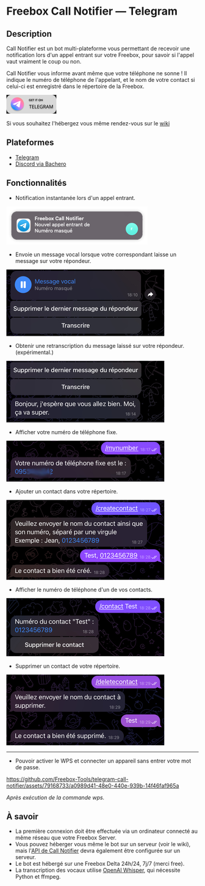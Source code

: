 # Freebox Call Notifier — Telegram

## Description

Call Notifier est un bot multi-plateforme vous permettant de recevoir une notification lors d'un appel entrant sur votre Freebox, pour savoir si l'appel vaut vraiment le coup ou non.

Call Notifier vous informe avant même que votre téléphone ne sonne ! Il indique le numéro de téléphone de l'appelant, et le nom de votre contact si celui-ci est enregistré dans le répertoire de la Freebox.

<a href="https://t.me/freebox_call_notifier_bot"> <img src="assets/on-telegram.png"> </a>

Si vous souhaitez l'hébergez vous même rendez-vous sur le [wiki](https://github.com/Freebox-Tools/telegram-call-notifier/wiki/H%C3%A9berger-soi%E2%80%90m%C3%AAme)


## Plateformes

- [Telegram](https://t.me/freebox_call_notifier_bot)
- [Discord via Bachero](https://github.com/Freebox-Tools/bachero-call-notifier/)


## Fonctionnalités

- Notification instantanée lors d'un appel entrant.

![Appel entrant](assets/image.png)

- Envoie un message vocal lorsque votre correspondant laisse un message sur votre répondeur.
  
![Vocal](assets/image1.jpg)

- Obtenir une retranscription du message laissé sur votre répondeur. (expérimental.)

![Retranscription](assets/image3.jpg)

- Afficher votre numéro de téléphone fixe.
  
![Numéro de téléphone](assets/image4.png)

- Ajouter un contact dans votre répertoire.
  
![Ajouter un contact](assets/image5.jpg)

- Afficher le numéro de téléphone d'un de vos contacts.
  
![Numéro d'un contact](assets/image6.jpg)

- Supprimer un contact de votre répertoire.
  
![Supprimer un contact](assets/image7.jpg)

_____
- Pouvoir activer le WPS et connecter un appareil sans entrer votre mot de passe.

https://github.com/Freebox-Tools/telegram-call-notifier/assets/79168733/a0989d41-48e0-440e-939b-14f46faf965a

*Après exécution de la commande wps.*


## À savoir

- La première connexion doit être effectuée via un ordinateur connecté au même réseau que votre Freebox Server.
- Vous pouvez héberger vous même le bot sur un serveur (voir le wiki), mais l'[API de Call Notifier](https://github.com/Freebox-Tools/api-notifier) devra également être configurée sur un serveur.
- Le bot est hébergé sur une Freebox Delta 24h/24, 7j/7 (merci free).
- La transcription des vocaux utilise [OpenAI Whisper](https://github.com/openai/whisper), qui nécessite Python et ffmpeg.
